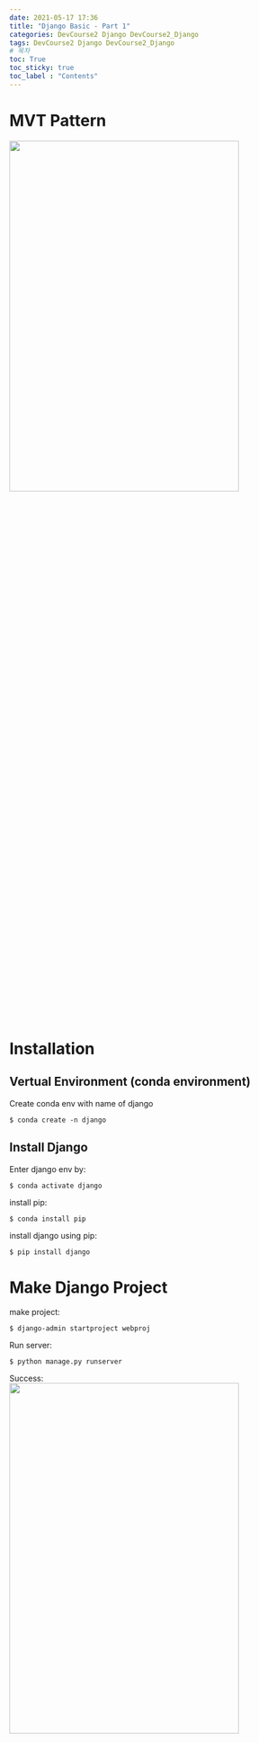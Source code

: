 ```yaml
---
date: 2021-05-17 17:36
title: "Django Basic - Part 1"
categories: DevCourse2 Django DevCourse2_Django
tags: DevCourse2 Django DevCourse2_Django
# 목차
toc: True  
toc_sticky: true 
toc_label : "Contents"
---
```


# MVT Pattern
<img src="/assets/images/django-mvt.png" width="90%" height="40%">  



# Installation
## Vertual Environment (conda environment)
Create conda env with name of django  
```
$ conda create -n django
```  
## Install Django
Enter django env by:  
```
$ conda activate django
```  

install pip:  
```
$ conda install pip
```

install django using pip:  
```
$ pip install django
```

# Make Django Project
make project:  
```
$ django-admin startproject webproj
```
Run server:  
```
$ python manage.py runserver
```
Success:  
<img src="/assets/images/django-runserver.png" width="90%" height="40%">  

# Make Django App
go to webproj dir:  
db.qlite3, manage.py, webproj

```
$ django-admin startapp homepage
```
now:  
db.qlite3, homepage, manage.py, webproj  

# View
dir - homepage/views.py:  
```python
from django.shortcuts import HttpResponse, render

# Create your views here.

def index(request):
    return HttpResponse("Hello World!")
```

dir - webproj/urls.py:  
```python
from django.contrib import admin
from django.urls import path
from homepage.views import index

urlpatterns = [
    path('', index),
    path('admin/', admin.site.urls),
]
```

dir - webproj/setting.py:  
```python
INSTALLED_APPS = [
    'django.contrib.admin',
    'django.contrib.auth',
    'django.contrib.contenttypes',
    'django.contrib.sessions',
    'django.contrib.messages',
    'django.contrib.staticfiles',
    'homepage',
]
```

## Admin Registration
dir - django-proj/webproj
Migrate first:  
```
$ python manage.py migrate
```  
result:  
<img src="/assets/images/run-migrate.png" width="60%" height="60%">  

Resigter Admin account:  
```
$ python manage.py createsuperuser
```  
login as admin:  
<img src="/assets/images/admin-page.png" width="100%" height="60%">  

# Template
## h1 header
dir - homepage/views.py:  
```python
def index(request):
    return HttpResponse("<h1>Hello World!</h1>")
```  
result:  
<img src="/assets/images/h1-header.png" width="100%" height="60%">  

## Render
**render**:  
render(request, '~.html', context)
이런 형식으로 render를 사용해서 template에 context를 채워넣어 표현한 결과를 HttpResponse 객체와 함께 return하는 함수다.

1. make the **html file** as request in homepage/template dir
2. input the html file to **render** input in homepage/views.py
3. add template path to **TEMPLATES**'s 'DIRS' variable in webproj/settings.py (using os module)

### 1. Make html file in homepage/template
dir - homepage/template/index.html:  
```html
<!DOCTYPE html>
<html>
    <head>
        <title>Python django example</title>
        
    </head>

    <body>
        <h1>Title</h1>
        <p>blah</p>
    </body>
</html>
```

### 2. Input html file to **render**
```python
def index(request):
    # return HttpResponse("<h1>Hello World!</h1>")
    return render(request, 'index.html', {})
```

### 3. Add template path 
to **TEMPLATES**'s 'DIRS' variable in webproj/settings.py  
(using os module)  
webproj/setting.py:  
```python
TEMPLATES = [
    {
        'BACKEND': 'django.template.backends.django.DjangoTemplates',
        'DIRS': [
            os.path.join(BASE_DIR, "homepage","template")
            ],
        'APP_DIRS': True,
        'OPTIONS': {
            'context_processors': [
                'django.template.context_processors.debug',
                'django.template.context_processors.request',
                'django.contrib.auth.context_processors.auth',
                'django.contrib.messages.context_processors.messages',
            ],
        },
    },
]
```  

### Django-template language in html
dir - homepage/views.py  
input as dictionary
```python
def index(request):
    num = 10
    return render(request, 'index.html', {"my_num":num})
```  
Using double curly bracket.  
get value by dict key:  
```html
<!DOCTYPE html>
<html>
    <head>
        <title>Python django example</title>
        
    </head>

    <body>
        <h1>Title</h1>
        <p>blah</p>
        <p> {% raw %}{{ my_num }}{% endraw %} </p>
    </body>
</html>
```  
result:  
<img src="/assets/images/django-template-language.png" width="100%" height="60%">  

### Template Filter
ex: length, upper, ...  
1. Modify homepage/views.py
2. Modify homepage/tempate/index.html

```python
def index(request):
    name = "John"
    return render(request, 'index.html', {"my_name":name})
```
```html
...
    <body>
        <h1>Title</h1>
        <p>blah</p>
        <p>{%raw%}{{ my_name|length }}{%endraw%}</p>
    </body>
...
```  
result:  
<img src="/assets/images/template-filter.png" width="60%" height="60%">  

### Template Tag
```html
...
    <body>
        <h1>Title</h1>
        <p>blah</p>
        <p>{%raw%}{{ my_name|length }}{%endraw%}</p>
        {%raw%}{% tag ... %}{%endraw%}
        {%raw%}{% endtag ... %}{%endraw%}
    </body>
...  

```  
#### for tag
for tag:  
```html
...
    <body>
        <h1>Title</h1>
        <p>blah</p>
        {%raw%} {% for elem in my_lst %} {%endraw%}
            <p>{%raw%}{{elem}}{%endraw%}</p>
        {%raw%} {% endfor %} {%endraw%}
    </body>
...
```  
result:  
<img src="/assets/images/for-tag.png" width="60%" height="60%">  

#### if tag (if not)
if tag exercise return odd elements:  
```html
...
    <body>
        <h1>Title</h1>
        <p>blah</p>
        {%raw%} {% for elem in my_lst %} {%endraw%}
            {%raw%} {% if not elem|divisibleby:"2" %} {%endraw%}
                <p>{%raw%}{{elem}}{%endraw%}</p>
            {%raw%} {% endif %} {%endraw%}
        {%raw%} {% endfor %} {%endraw%}
    </body>
...
```
- if and if not is the same as python.  
- Must close the tag
- using filter with variable(in this case elem)




ref:  
>django-mvt image: <https://butter-shower.tistory.com/49>  
>django render official: <https://docs.djangoproject.com/ko/1.11/intro/tutorial03/>  